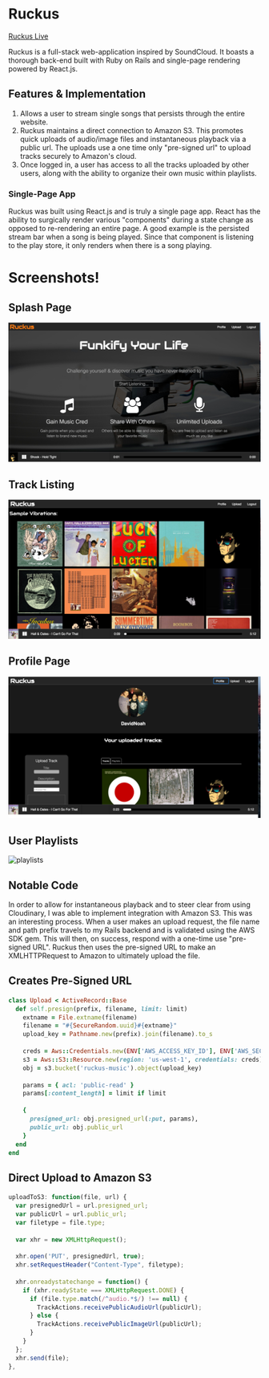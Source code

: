 # Ruckus

[Ruckus Live][heroku]

[heroku]: http://www.ruckusmusic.org/

Ruckus is a full-stack web-application inspired by SoundCloud. It boasts a thorough back-end built with Ruby on Rails and single-page rendering powered by React.js.

## Features & Implementation

1. Allows a user to stream single songs that persists through the entire website.
2. Ruckus maintains a direct connection to Amazon S3. This promotes quick uploads of audio/image files and      instantaneous playback via a public url. The uploads use a one time only "pre-signed url" to upload tracks securely to Amazon's cloud.
3. Once logged in, a user has access to all the tracks uploaded by other users, along with the ability to organize their own music within playlists.


### Single-Page App

Ruckus was built using React.js and is truly a single page app. React has the ability to surgically render various "components" during a state change as opposed to re-rendering an entire page. A good example is the persisted stream bar when a song is being played. Since that component is listening to the play store, it only renders when there is a song playing.

# Screenshots!

## Splash Page

![splash]

## Track Listing

![tracks]

## Profile Page

![profile]

## User Playlists

![playlists]

[splash]: ./docs/screenshots/splash.png
[tracks]: ./docs/screenshots/track_list.png
[profile]: ./docs/screenshots/user_profile.png
[playlists]: ./docs/screenshots/user_playlists.png

## Notable Code

In order to allow for instantaneous playback and to steer clear from using Cloudinary, I was able to implement integration with Amazon S3. This was an interesting process. When a user makes an upload request, the file name and path prefix travels to my Rails backend and is validated using the AWS SDK gem. This will then, on success, respond with a one-time use "pre-signed URL". Ruckus then uses the pre-signed URL to make an XMLHTTPRequest to Amazon to ultimately upload the file.

## Creates Pre-Signed URL

```ruby
class Upload < ActiveRecord::Base
  def self.presign(prefix, filename, limit: limit)
    extname = File.extname(filename)
    filename = "#{SecureRandom.uuid}#{extname}"
    upload_key = Pathname.new(prefix).join(filename).to_s

    creds = Aws::Credentials.new(ENV['AWS_ACCESS_KEY_ID'], ENV['AWS_SECRET_ACCESS_KEY'])
    s3 = Aws::S3::Resource.new(region: 'us-west-1', credentials: creds)
    obj = s3.bucket('ruckus-music').object(upload_key)

    params = { acl: 'public-read' }
    params[:content_length] = limit if limit

    {
      presigned_url: obj.presigned_url(:put, params),
      public_url: obj.public_url
    }
  end
end
```
## Direct Upload to Amazon S3

```javascript
uploadToS3: function(file, url) {
  var presignedUrl = url.presigned_url;
  var publicUrl = url.public_url;
  var filetype = file.type;

  var xhr = new XMLHttpRequest();

  xhr.open('PUT', presignedUrl, true);
  xhr.setRequestHeader("Content-Type", filetype);

  xhr.onreadystatechange = function() {
    if (xhr.readyState === XMLHttpRequest.DONE) {
      if (file.type.match(/^audio.*$/) !== null) {
        TrackActions.receivePublicAudioUrl(publicUrl);
      } else {
        TrackActions.receivePublicImageUrl(publicUrl);
      }
    }
  };
  xhr.send(file);
},
```

